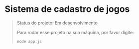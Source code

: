 # Sistema de cadastro de jogos

> Status do projeto: Em desenvolvimento
>
> Para rodar esse projeto na sua máquina, por favor digite:
> ```
> node app.js
> ```
